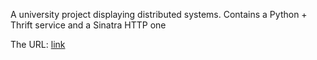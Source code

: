 A university project displaying distributed systems.
Contains a Python + Thrift service and a Sinatra HTTP one


The URL: [link](https://pizza-delivery-piss.herokuapp.com/)
